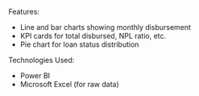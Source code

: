 Features:
- Line and bar charts showing monthly disbursement
- KPI cards for total disbursed, NPL ratio, etc.
- Pie chart for loan status distribution

Technologies Used:
- Power BI
- Microsoft Excel (for raw data)
